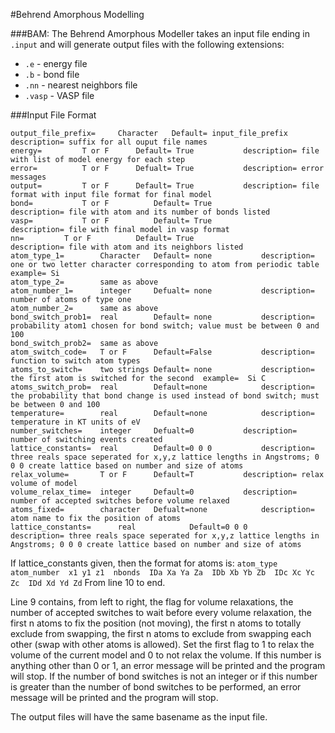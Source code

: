 #Behrend Amorphous Modelling

###BAM:
The Behrend Amorphous Modeller takes an input file ending in `.input` and will generate output files with the following extensions:
* `.e` - energy file
* `.b` - bond file
* `.nn` - nearest neighbors file
* `.vasp` - VASP file
      
###Input File Format

```text
output_file_prefix= 	Character  	Default= input_file_prefix 	description= suffix for all ouput file names
energy= 		T or F		Default= True		 	description= file with list of model energy for each step 
error=	 		T or F		Defualt= True			description= error messages 
output=			T or F		Default= True			description= file format with input file format for final model 
bond=			T or F          Default= True                   description= file with atom and its number of bonds listed
vasp=			T or F          Default= True                   description= file with final model in vasp format
nn=			T or F          Default= True                   description= file with atom and its neighbors listed	
atom_type_1=  		Character	Default= none			description= one or two letter character corresponding to atom from periodic table  	example= Si 
atom_type_2= 		same as above
atom_number_1=		integer		Defualt= none			description= number of atoms of type one
atom_number_2= 		same as above
bond_switch_prob1=	real		Default= none			description= probability atom1 chosen for bond switch; value must be between 0 and 100
bond_switch_prob2= 	same as above 
atom_switch_code=	T or F		Default=False			description= function to switch atom types
atoms_to_switch=	two strings	Default= none 			description= the first atom is switched for the second  example=  Si C 
atoms_switch_prob=	real		Default=none 			description= the probability that bond change is used instead of bond switch; must be between 0 and 100
temperature=		real		Default=none			description= temperature in KT units of eV
number_switches=	integer		Defualt=0			description= number of switching events created
lattice_constants=	real		Default=0 0 0			description= three reals space seperated for x,y,z lattice lengths in Angstroms; 0 0 0 create lattice based on number and size of atoms
relax_volume=		T or F		Default=T			description= relax volume of model
volume_relax_time=	integer		Default=0			description= number of accepted switches before volume relaxed
atoms_fixed=		character	Defualt=none			description= atom name to fix the position of atoms
lattice_constants=      real            Default=0 0 0                   description= three reals space seperated for x,y,z lattice lengths in Angstroms; 0 0 0 create lattice based on number and size of atoms
```
If lattice_constants given, then the format for atoms is:
`atom_type atom_number  x1 y1 z1  nbonds  IDa Xa Ya Za  IDb Xb Yb Zb  IDc Xc Yc Zc  IDd Xd Yd Zd`
From line 10 to end.

Line 9 contains, from left to right, the flag for volume relaxations, the number of accepted switches to wait before every volume relaxation, the first n atoms to fix the position (not moving), the first n atoms to totally exclude from swapping, the first n atoms to exclude from swapping each other (swap with other atoms is allowed).
Set the first flag to 1 to relax the volume of the current model and 0 to not relax the volume.  If this number is anything other than 0 or 1, an error message will be printed and the program will stop.  If the number of bond switches is not an integer or if this number is greater than the number of bond switches to be performed, an error message will be printed and the program will stop.



The output files will have the same basename as the input file.